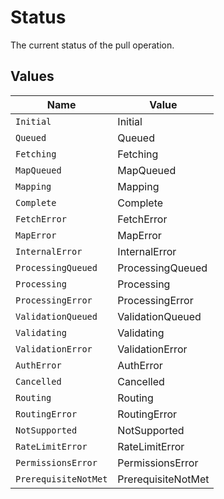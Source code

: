 # Status

The current status of the pull operation.


## Values

| Name                 | Value                |
| -------------------- | -------------------- |
| `Initial`            | Initial              |
| `Queued`             | Queued               |
| `Fetching`           | Fetching             |
| `MapQueued`          | MapQueued            |
| `Mapping`            | Mapping              |
| `Complete`           | Complete             |
| `FetchError`         | FetchError           |
| `MapError`           | MapError             |
| `InternalError`      | InternalError        |
| `ProcessingQueued`   | ProcessingQueued     |
| `Processing`         | Processing           |
| `ProcessingError`    | ProcessingError      |
| `ValidationQueued`   | ValidationQueued     |
| `Validating`         | Validating           |
| `ValidationError`    | ValidationError      |
| `AuthError`          | AuthError            |
| `Cancelled`          | Cancelled            |
| `Routing`            | Routing              |
| `RoutingError`       | RoutingError         |
| `NotSupported`       | NotSupported         |
| `RateLimitError`     | RateLimitError       |
| `PermissionsError`   | PermissionsError     |
| `PrerequisiteNotMet` | PrerequisiteNotMet   |